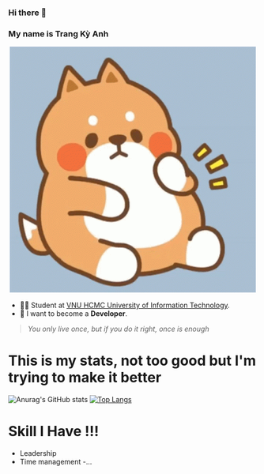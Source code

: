 ### Hi there 👋
### My name is Trang Kỳ Anh
<p align="center">
   <a href="https://www.uit.edu.vn/">
      <img src="https://github.com/nam0403/nam0403/blob/main/tonton.gif" border="none">
   </a>
</p>

- :man_student: Student at [VNU HCMC University of Information Technology](https://www.uit.edu.vn/).
- :dart: I want to become a **Developer**.
 > *You only live once, but if you do it right, once is enough*
# This is my stats, not too good but I'm trying to make it better
![Anurag's GitHub stats](https://github-readme-stats.vercel.app/api?username=AllieInJune04&show_icons=true&theme=radical)
[![Top Langs](https://github-readme-stats.vercel.app/api/top-langs/?username=AllieInJune04&layout=compact)](https://github.com/anuraghazra/github-readme-stats)

# Skill I Have !!!
- Leadership
- Time management
-...
